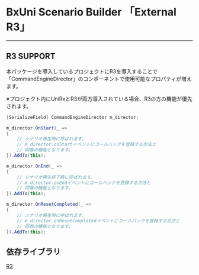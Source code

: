 # BxUni Scenario Builder 「External R3」

---

## R3 SUPPORT

本パッケージを導入しているプロジェクトにR3を導入することで  
「CommandEngineDirector」のコンポーネントで使用可能なプロパティが増えます。  

※プロジェクト内にUniRxとR3が両方導入されている場合、R3の方の機能が優先されます。

```csharp
[SerializeField] CommandEngineDirector m_director;

m_director.OnStart(_ => 
{
    // シナリオ再生時に呼ばれます。
    // m_director.onStartイベントにコールバックを登録する方法と
    // 同等の機能となります。
}).AddTo(this);

m_director.OnEnd(_ => 
{
    // シナリオ再生終了時に呼ばれます。
    // m_director.onEndイベントにコールバックを登録する方法と
    // 同等の機能となります。
}).AddTo(this);

m_director.OnResetCompleted(_ => 
{
    // シナリオ再生時に呼ばれます。
    // m_director.onResetCompletedイベントにコールバックを登録する方法と
    // 同等の機能となります。
}).AddTo(this);

```

## 依存ライブラリ
[R3](https://github.com/Cysharp/R3)